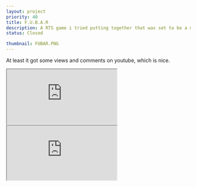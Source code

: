 ```yaml
---
layout: project
priority: 40
title: F.U.B.A.R
description: A RTS game i tried putting together that was set to be a mix of Total War and Dawn of War...a little overambitious perhaps.
status: Closed

thumbnail: FUBAR.PNG
---
```


At least it got some views and comments on youtube, which is nice.
<div class="embed-responsive embed-responsive-16by9 mb-5">
  <iframe class="embed-responsive-item" src="https://www.youtube.com/embed/581MiGNHvvk" allowfullscreen></iframe>
</div>

<div class="embed-responsive embed-responsive-16by9 mb-5">
  <iframe class="embed-responsive-item" src="https://www.youtube.com/embed/wnSol0099vY" allowfullscreen></iframe>
</div>
